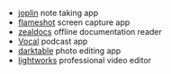 * [joplin](https://github.com/laurent22/joplin) note taking app
* [flameshot](https://github.com/lupoDharkael/flameshot) screen capture app
* [zealdocs](https://zealdocs.org/) offline documentation reader
* [Vocal](https://vocalproject.net/) podcast app
* [darktable](https://www.darktable.org/) photo editing app
* [lightworks](https://www.lwks.com/) professional video editor
